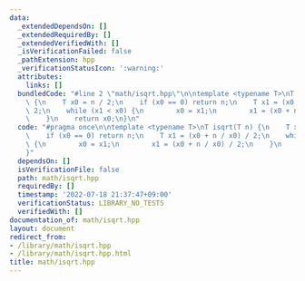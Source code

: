 ```yaml
---
data:
  _extendedDependsOn: []
  _extendedRequiredBy: []
  _extendedVerifiedWith: []
  _isVerificationFailed: false
  _pathExtension: hpp
  _verificationStatusIcon: ':warning:'
  attributes:
    links: []
  bundledCode: "#line 2 \"math/isqrt.hpp\"\n\ntemplate <typename T>\nT isqrt(T n)\
    \ {\n    T x0 = n / 2;\n    if (x0 == 0) return n;\n    T x1 = (x0 + n / x0) /\
    \ 2;\n    while (x1 < x0) {\n        x0 = x1;\n        x1 = (x0 + n / x0) / 2;\n\
    \    }\n    return x0;\n}\n"
  code: "#pragma once\n\ntemplate <typename T>\nT isqrt(T n) {\n    T x0 = n / 2;\n\
    \    if (x0 == 0) return n;\n    T x1 = (x0 + n / x0) / 2;\n    while (x1 < x0)\
    \ {\n        x0 = x1;\n        x1 = (x0 + n / x0) / 2;\n    }\n    return x0;\n\
    }"
  dependsOn: []
  isVerificationFile: false
  path: math/isqrt.hpp
  requiredBy: []
  timestamp: '2022-07-18 21:37:47+09:00'
  verificationStatus: LIBRARY_NO_TESTS
  verifiedWith: []
documentation_of: math/isqrt.hpp
layout: document
redirect_from:
- /library/math/isqrt.hpp
- /library/math/isqrt.hpp.html
title: math/isqrt.hpp
---
```

